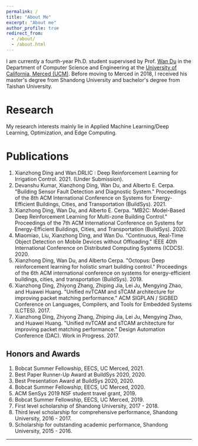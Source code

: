 ```yaml
---
permalink: /
title: "About Me"
excerpt: "About me"
author_profile: true
redirect_from: 
  - /about/
  - /about.html
---
```

I am currently a fourth-year Ph.D. student supervised by Prof. [Wan Du](https://sites.ucmerced.edu/wdu) in the Department of Computer Science and Engineering at the [University of California, Merced (UCM)](https://www.ucmerced.edu/). Before moving to Merced in 2018, I received his master's degree from Shandong University and bachelor's degree from Taishan University.


Research
======
My research interests mainly lie in Applied Machine Learning/Deep Learning, Optimization, and Edge Computing.


Publications
======
1. Xianzhong Ding and Wan.DRLIC : Deep Reinforcement Learning for Irrigation Control.  2021. (Under Submission).
2. Devanshu Kumar, Xianzhong Ding, Wan Du, and Alberto E. Cerpa. "Building Sensor Fault Detection and Diagnostic System." Proceedings of the 8th ACM International Conference on Systems for Energy-Efficient Buildings, Cities, and Transportation (BuildSys). 2021.
3. Xianzhong Ding, Wan Du, and Alberto E. Cerpa. "MB2C: Model-Based Deep Reinforcement Learning for Multi-zone Building Control." Proceedings of the 7th ACM International Conference on Systems for Energy-Efficient Buildings, Cities, and Transportation (BuildSys). 2020.
4. Miaomiao, Liu, Xianzhong Ding, and Wan Du. "Continuous, Real-Time Object Detection on Mobile Devices without Offloading." IEEE 40th International Conference on Distributed Computing Systems (ICDCS). 2020.
5. Xianzhong Ding, Wan Du, and Alberto Cerpa. "Octopus: Deep reinforcement learning for holistic smart building control." Proceedings of the 6th ACM international conference on systems for energy-efficient buildings, cities, and transportation (BuildSys). 2019.
6. Xianzhong Ding, Zhiyong Zhang, Zhiping Jia, Lei Ju, Mengying Zhao, and Huawei Huang. "Unified nvTCAM and sTCAM architecture for improving packet matching performance." ACM SIGPLAN / SIGBED Conference on Languages, Compilers, and Tools for Embedded Systems (LCTES). 2017.
7. Xianzhong Ding, Zhiyong Zhang, Zhiping Jia, Lei Ju, Mengying Zhao, and Huawei Huang. "Unified nvTCAM and sTCAM architecture for improving packet matching performance."  Design Automation Conference (DAC). Work in Progress. 2017.

Honors and Awards
------
1. Bobcat Summer Fellowship, EECS, UC Merced, 2021.
2. Best Paper Runner-Up Award at BuildSys 2020, 2020. 
3. Best Presentation Award at BuildSys 2020, 2020. 
4. Bobcat Summer Fellowship, EECS, UC Merced, 2020.
5. ACM SenSys 2019 NSF student travel grant, 2019. 
6. Bobcat Summer Fellowship, EECS, UC Merced, 2019.
7. First level scholarship of Shandong University, 2017 - 2018.
8. Third level scholarship for comprehensive performance, Shandong University, 2016 - 2017.
9. Scholarship for outstanding academic performance, Shandong University, 2015 - 2016. 


------

